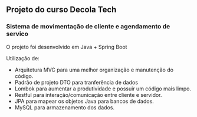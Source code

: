 ## Projeto do curso Decola Tech

### Sistema de movimentação de cliente e agendamento de servico

O projeto foi desenvolvido em Java + Spring Boot

Utilização de:
 - Arquitetura MVC para uma melhor organização e manutenção do código.
 - Padrão de projeto DTO para tranferência de dados
 - Lombok para aumentar a produtividade e possuir um código mais limpo.
 - Restful para interação/comunicação entre cliente e servidor.
 - JPA para mapear os objetos Java para bancos de dados. 
 - MySQL para armazenamento dos dados.

